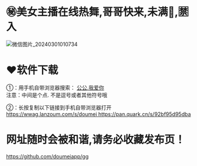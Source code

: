 # ㊙美女主播在线热舞,哥哥快来,未满🔞,🈲入
![微信图片_20240301010734](https://github.com/pldqq1/-/assets/161739065/dbe73eaa-d6e1-4997-87dc-94318344e3ae)
# ❤软件下载
①：用手机自带浏览器搜索：
[ 公公.我爱你 ]( 公公.我爱你 )    
注意：中间是个点. 不是逗号或者其他符号哦

②：长按复制以下链接到手机自带浏览器打开
[ https://wwag.lanzoum.com/s/doumei ]( https://wwag.lanzoum.com/s/doumei )
https://pan.quark.cn/s/92bf95d95dba

# 网址随时会被和谐,请务必收藏发布页！
[ https://github.com/doumeiapp/gg ]( https://github.com/doumeiapp/gg )
